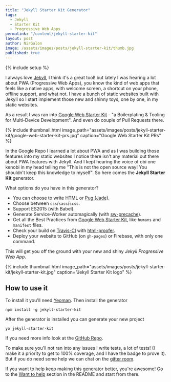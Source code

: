```yaml
---
title: "Jekyll Starter Kit Generator"
tags:
  - Jekyll
  - Starter Kit
  - Progressive Web Apps
permalink: "/content/jekyll-starter-kit"
layout: post
author: NirGalon
image: /assets/images/posts/jekyll-starter-kit/thumb.jpg
published: true
---
```


{% include setup %}

I always love [Jekyll](jekyllrb.com), I think it's a great tool! but lately I was hearing a lot about PWA (Progressive Web Apps), you know the kind of web apps that feels like a native apps, with welcome screen, a shortcut on your phone, offline support, and what not. I have a bunch of static websites built with Jekyll so I start implement those new and shinny toys, one by one, in my static websites.

As a result I was ran into [Google Web Starter Kit](https://github.com/google/web-starter-kit) - "a Boilerplating & Tooling for Multi-Device Development". And even do couple of Pull Requests there.

{% include thumbnail.html image_path="assets/images/posts/jekyll-starter-kit/google-web-starter-kit-prs.jpg" caption="Google Web Starter Kit PRs" %}

In the Google Repo I learned a lot about PWA and as I was building those features into my static websites I notice there isn't any material out there about PWA features with Jekyll. And I kept hearing the voice of obi one kenobi in my head telling me "This is not the open source way! You shouldn't keep this knowledge to myself". So here comes the **Jekyll Starter Kit** generator.

<!-- more -->

What options do you have in this generator?
  * You can choose to write HTML or [Pug (Jade)](https://github.com/pugjs/pug).
  * Choose between `css`/`sass`/`scss`.
  * Support ES2015 (with Babel).
  * Generate Service-Worker automagically (with [sw-precache](https://github.com/GoogleChrome/sw-precache)).
  * Get all the Best Practices from [Google Web Starter Kit](https://github.com/google/web-starter-kit), like `humans` and `manifest` files.
  * Check your build on [Travis-CI](https://travis-ci.org/) with [html-proofer](https://github.com/gjtorikian/html-proofer).
  * Deploy your website to GitHub (on `gh-pages`) or Firebase, with only one command.

This will get you off the ground with your new and shiny _Jekyll Progressive Web App_.

{% include thumbnail.html image_path="assets/images/posts/jekyll-starter-kit/jekyll-starter-kit.jpg" caption="Jekyll Starter Kit logo" %}

## How to use it

To install it you'll need [Yeoman](http://yeoman.io/). Then install the generator
```shell
npm install -g jekyll-starter-kit
```

After the generator is installed you can generate your new project
```shell
yo jekyll-starter-kit
```

If you need more info look at the [GitHub Repo](https://github.com/nirgn975/jekyll-starter-kit).

To make sure you'll not ran into any issues I write tests, a lot of tests! (I make it a priority to get to 100% coverage, and I have the badge to prove it). But if you do need some help we can chat on the [gitter room](https://gitter.im/jekyll_starter_kit/Lobby).

If you want to help keep making this generator better, you're awesome! Go to the [Want to help](https://github.com/nirgn975/jekyll-starter-kit#want-to-help) section in the README and start from there.
